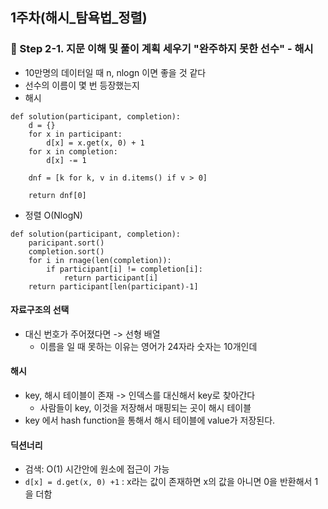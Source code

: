 ## 1주차(해시_탐욕법_정렬)

### :evergreen_tree: Step 2-1. 지문 이해 및 풀이 계획 세우기 "완주하지 못한 선수" - 해시
- 10만명의 데이터일 때 n, nlogn 이면 좋을 것 같다
- 선수의 이름이 몇 번 등장했는지
-  해시
```
def solution(participant, completion):
    d = {}
    for x in participant:
        d[x] = x.get(x, 0) + 1
    for x in completion:
        d[x] -= 1
    
    dnf = [k for k, v in d.items() if v > 0]

    return dnf[0]
```
- 정렬 O(NlogN)
```
def solution(participant, completion):
    paricipant.sort()
    completion.sort()
    for i in rnage(len(completion)):
        if participant[i] != completion[i]:
            return participant[i]
    return participant[len(participant)-1]
```

#### 자료구조의 선택
- 대신 번호가 주어졌다면 -> 선형 배열 
    - 이름을 일 때 못하는 이유는 영어가 24자라 숫자는 10개인데

#### 해시
- key, 해시 테이블이 존재 -> 인덱스를 대신해서 key로 찾아간다
    - 사람들이 key, 이것을 저장해서 매핑되는 곳이 해시 테이블
- key 에서 hash function을 통해서 해시 테이블에 value가 저장된다.

#### 딕션너리
- 검색: O(1) 시간안에 원소에 접근이 가능
- `d[x] = d.get(x, 0) +1` : x라는 값이 존재하면 x의 값을 아니면 0을 반환해서 1을 더함